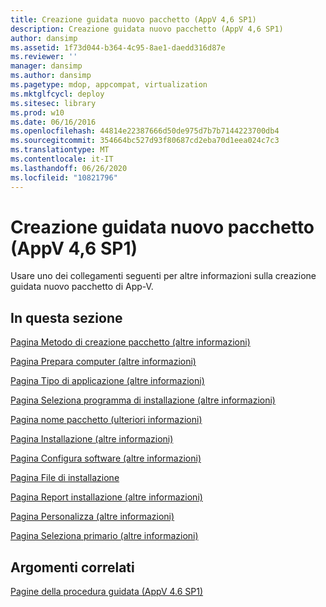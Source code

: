 ```yaml
---
title: Creazione guidata nuovo pacchetto (AppV 4,6 SP1)
description: Creazione guidata nuovo pacchetto (AppV 4,6 SP1)
author: dansimp
ms.assetid: 1f73d044-b364-4c95-8ae1-daedd316d87e
ms.reviewer: ''
manager: dansimp
ms.author: dansimp
ms.pagetype: mdop, appcompat, virtualization
ms.mktglfcycl: deploy
ms.sitesec: library
ms.prod: w10
ms.date: 06/16/2016
ms.openlocfilehash: 44814e22387666d50de975d7b7b7144223700db4
ms.sourcegitcommit: 354664bc527d93f80687cd2eba70d1eea024c7c3
ms.translationtype: MT
ms.contentlocale: it-IT
ms.lasthandoff: 06/26/2020
ms.locfileid: "10821796"
---
```

# Creazione guidata nuovo pacchetto (AppV 4,6 SP1)


Usare uno dei collegamenti seguenti per altre informazioni sulla creazione guidata nuovo pacchetto di App-V.

## In questa sezione


<a href="" id="packaging-method-page--learn-more-"></a>[Pagina Metodo di creazione pacchetto (altre informazioni)](packaging-method-page--learn-more-.md)  

<a href="" id="prepare-computer-page--learn-more-"></a>[Pagina Prepara computer (altre informazioni)](prepare-computer-page--learn-more-.md)  

<a href="" id="type-of-application-page--learn-more-"></a>[Pagina Tipo di applicazione (altre informazioni)](type-of-application-page--learn-more-.md)  

<a href="" id="select-installer-page--learn-more-"></a>[Pagina Seleziona programma di installazione (altre informazioni)](select-installer-page--learn-more-.md)  

<a href="" id="package-name-page---learn-more-"></a>[Pagina nome pacchetto (ulteriori informazioni)](package-name-page---learn-more-.md)  

<a href="" id="installation-page--learn-more-"></a>[Pagina Installazione (altre informazioni)](installation-page--learn-more-.md)  

<a href="" id="configure-software-page--learn-more-"></a>[Pagina Configura software (altre informazioni)](configure-software-page--learn-more-.md)  

<a href="" id="installation-files-page"></a>[Pagina File di installazione](installation-files-page.md)  

<a href="" id="installation-report-page--learn-more-"></a>[Pagina Report installazione (altre informazioni)](installation-report-page--learn-more-.md)  

<a href="" id="customize-page--learn-more-"></a>[Pagina Personalizza (altre informazioni)](customize-page--learn-more-.md)  

<a href="" id="select-primary-page--learn-more-"></a>[Pagina Seleziona primario (altre informazioni)](select-primary-page--learn-more-.md)  

## Argomenti correlati


[Pagine della procedura guidata (AppV 4.6 SP1)](wizard-pages--appv-46-sp1-.md)

 

 





